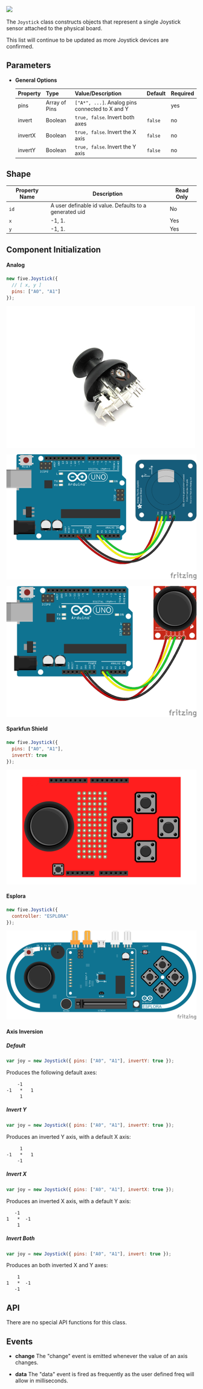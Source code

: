 ![](http://i.gyazo.com/6bfe16c39837476090a147ae69f6d48b.png)

The `Joystick` class constructs objects that represent a single Joystick sensor attached to the physical board.

This list will continue to be updated as more Joystick devices are confirmed.

## Parameters

- **General Options**

  | Property | Type          | Value/Description                         | Default | Required |
  |---------------|---------------|----------|-------------------------------------|---------|
  | pins          | Array of Pins | `["A*", ...]`. Analog pins connected to X and Y |    | yes      |
  | invert        | Boolean | `true, false`. Invert both axes | `false`   | no      |
  | invertX        | Boolean | `true, false`. Invert the X axis | `false`   | no      |
  | invertY        | Boolean | `true, false`. Invert the Y axis | `false`   | no      |

## Shape

| Property Name | Description | Read Only |
|---------------| ----------- | ----------|
| `id` | A user definable id value. Defaults to a generated uid | No |
| `x` | -1, 1. | Yes |
| `y` | -1, 1. | Yes |


## Component Initialization

#### Analog

```js
new five.Joystick({
  // [ x, y ]
  pins: ["A0", "A1"]
});
```

![Joystick](https://github.com/rwaldron/johnny-five/raw/master/docs/images/joystick.jpg)

![Adafruit Joystick](https://raw.githubusercontent.com/rwaldron/johnny-five/master/docs/breadboard/joystick-adafruit.png)

![SparkFun Joystick](https://raw.githubusercontent.com/rwaldron/johnny-five/master/docs/breadboard/joystick-sparkfun.png)


#### Sparkfun Shield 

```js
new five.Joystick({
  pins: ["A0", "A1"], 
  invertY: true
});
```

![SparkFun JoyStick Shield](https://raw.githubusercontent.com/rwaldron/johnny-five/master/docs/breadboard/joystick-shield.png)

#### Esplora

```js
new five.Joystick({
  controller: "ESPLORA"
});
```
![Esplora](https://raw.githubusercontent.com/rwaldron/johnny-five/master/docs/breadboard/esplora.png)

#### Axis Inversion

##### Default 

```js
var joy = new Joystick({ pins: ["A0", "A1"], invertY: true });
```

Produces the following default axes:

```
    -1
-1   *   1
     1      
```

##### Invert Y 

```js
var joy = new Joystick({ pins: ["A0", "A1"], invertY: true });
```

Produces an inverted Y axis, with a default X axis: 

```
     1
-1   *   1
    -1      
```

##### Invert X

```js
var joy = new Joystick({ pins: ["A0", "A1"], invertX: true });
```

Produces an inverted X axis, with a default Y axis: 

```
   -1
1   *  -1
    1      
```

##### Invert Both

```js
var joy = new Joystick({ pins: ["A0", "A1"], invert: true });
```

Produces an both inverted X and Y axes: 

```
    1
1   *  -1
   -1      
```



## API

There are no special API functions for this class.

## Events

- **change** The "change" event is emitted whenever the value of an axis changes.

- **data** The "data" event is fired as frequently as the user defined freq will allow in milliseconds.
